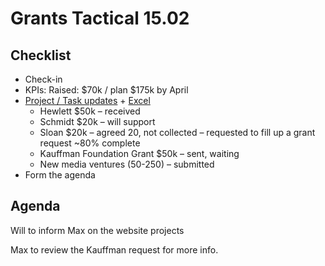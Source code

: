 # Grants Tactical 15.02

## Checklist

* Check-in
* KPIs: Raised: $70k / plan $175k by April
* [Project / Task updates](https://trello.com/b/q3WYBkl9/grants-work-flow) + [Excel](https://docs.google.com/spreadsheets/d/1gz9ou6dM47NUJeETBq8kgdLTBwB6XDmKyuNGo59Qoj8/edit#gid=558565999)
  * Hewlett $50k – received
  * Schmidt $20k – will support
  * Sloan $20k  – agreed 20, not collected – requested to fill up a grant request ~80% complete
  * Kauffman Foundation Grant $50k – sent, waiting
  * New media ventures \(50-250\) – submitted
* Form the agenda

## Agenda

Will to inform Max on the website projects

Max to review the Kauffman request for more info.

